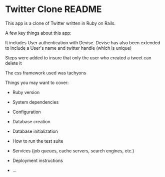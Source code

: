 # Twitter Clone README

This app is a clone of Twitter written in Ruby on Rails.

A few key things about this app:

It includes User authentication with Devise. Devise has also been extended to include a User's name and twitter handle (which is unique)

Steps were added to insure that only the user who created a tweet can delete it

The css framework used was tachyons

Things you may want to cover:

* Ruby version

* System dependencies

* Configuration

* Database creation

* Database initialization

* How to run the test suite

* Services (job queues, cache servers, search engines, etc.)

* Deployment instructions

* ...
